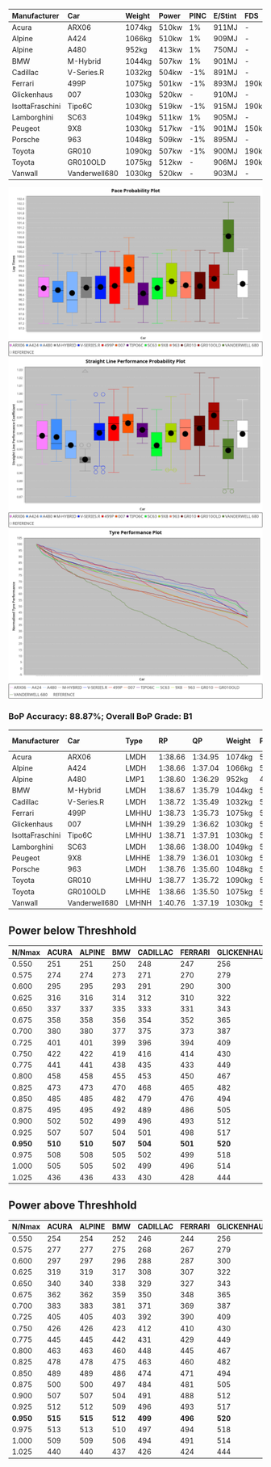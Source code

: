 |Manufacturer|Car|Weight|Power|PINC|E/Stint|FDS|
|:-|:-|:-|:-|:-|:-|:-|
|Acura|ARX06|1074kg|510kw|1%|911MJ|-|
|Alpine|A424|1066kg|510kw|1%|909MJ|-|
|Alpine|A480|952kg|413kw|1%|750MJ|-|
|BMW|M-Hybrid|1044kg|507kw|1%|901MJ|-|
|Cadillac|V-Series.R|1032kg|504kw|-1%|891MJ|-|
|Ferrari|499P|1075kg|501kw|-1%|893MJ|190kph|
|Glickenhaus|007|1030kg|520kw|-|910MJ|-|
|IsottaFraschini|Tipo6C|1030kg|519kw|-1%|915MJ|190kph|
|Lamborghini|SC63|1049kg|511kw|1%|905MJ|-|
|Peugeot|9X8|1030kg|517kw|-1%|901MJ|150kph|
|Porsche|963|1048kg|509kw|-1%|895MJ|-|
|Toyota|GR010|1090kg|507kw|-1%|900MJ|190kph|
|Toyota|GR010OLD|1075kg|512kw|-|906MJ|190kph|
|Vanwall|Vanderwell680|1030kg|520kw|-|903MJ|-|

![PACECHART](./IMG/ACOMETHOD.png)
![STRAIGHTLINEPERFORMANCECHART](./IMG/ACOMETHOD_sp.png)
![TYREPERFORMANCECHART](./IMG/ACOMETHOD_tw.png)

### BoP Accuracy: 88.87%; Overall BoP Grade: B1
|Manufacturer|Car|Type|RP|QP|Weight|Power¹|Threshhold|PINC|Power²|E/Stint|AVG Vmax|FDS|RDLC|L/Stint|BOP-Grade|ModelAccuracy|ModelPoints|Match%|
|:-|:-|:-|:-|:-|:-|:-|:-|:-|:-|:-|:-|:-|:-|:-|:-|:-|:-|:-|
|Acura|ARX06|LMDH|1:38.66|1:34.95|1074kg|510kw|210.0kph|1%|515kw|911MJ|301.94kph|-|0.99|29|-C1|100.00%|995|76.25%|
|Alpine|A424|LMDH|1:38.66|1:37.04|1066kg|510kw|210.0kph|1%|515kw|909MJ|301.97kph|-|1.00|29|~A1|80.53%|517|99.63%|
|Alpine|A480|LMP1|1:38.60|1:36.29|952kg|413kw|210.0kph|1%|417kw|750MJ|297.96kph|-|0.98|27|~A1|59.62%|840|100.00%|
|BMW|M-Hybrid|LMDH|1:38.67|1:35.79|1044kg|507kw|210.0kph|1%|512kw|901MJ|299.08kph|-|1.03|29|-A2|98.60%|1690|90.20%|
|Cadillac|V-Series.R|LMDH|1:38.72|1:35.49|1032kg|504kw|210.0kph|-1%|499kw|891MJ|302.65kph|-|1.03|29|~A1|88.58%|2033|98.34%|
|Ferrari|499P|LMHHU|1:38.73|1:35.73|1075kg|501kw|210.0kph|-1%|496kw|893MJ|302.46kph|190kph|1.02|29|~A1|84.67%|2303|100.00%|
|Glickenhaus|007|LMHNH|1:39.29|1:36.62|1030kg|520kw|210.0kph|-|520kw|910MJ|306.60kph|-|0.96|29|+A2|96.64%|1639|92.21%|
|IsottaFraschini|Tipo6C|LMHHU|1:38.71|1:37.91|1030kg|519kw|210.0kph|-1%|514kw|915MJ|304.92kph|190kph|1.08|29|+B1|66.67%|96|88.35%|
|Lamborghini|SC63|LMDH|1:38.66|1:38.00|1049kg|511kw|210.0kph|1%|516kw|905MJ|300.95kph|-|1.04|29|+B1|96.77%|419|88.81%|
|Peugeot|9X8|LMHHE|1:38.79|1:36.01|1030kg|517kw|210.0kph|-1%|512kw|901MJ|303.32kph|150kph|1.04|29|~A1|87.16%|2572|100.00%|
|Porsche|963|LMDH|1:38.76|1:35.60|1048kg|509kw|210.0kph|-1%|504kw|895MJ|302.71kph|-|1.02|29|~A1|93.05%|5740|97.97%|
|Toyota|GR010|LMHHU|1:38.77|1:35.72|1090kg|507kw|210.0kph|-1%|502kw|900MJ|302.17kph|190kph|1.00|29|~A1|90.17%|3255|100.00%|
|Toyota|GR010OLD|LMHHE|1:38.66|1:35.50|1075kg|512kw|210.0kph|-|512kw|906MJ|305.88kph|190kph|1.01|29|~A1|85.24%|1322|97.29%|
|Vanwall|Vanderwell680|LMHNH|1:40.76|1:37.19|1030kg|520kw|210.0kph|-|520kw|903MJ|300.32kph|-|1.01|29|+Ω1|91.33%|611|15.13%|

## Power below Threshhold
|N/Nmax|ACURA|ALPINE|BMW|CADILLAC|FERRARI|GLICKENHAUS|ISOTTAFRASCHINI|LAMBORGHINI|PEUGEOT|PORSCHE|TOYOTA|TOYOTA|VANWALL|​|RPM|A480|
|:-|:-|:-|:-|:-|:-|:-|:-|:-|:-|:-|:-|:-|:-|:-|:-|:-|
|0.550|251|251|250|248|247|256|256|252|255|251|250|252|256|​|--|-|
|0.575|274|274|273|271|270|279|279|275|278|274|273|275|279|​|--|-|
|0.600|295|295|293|291|290|300|299|295|298|294|293|296|300|​|--|-|
|0.625|316|316|314|312|310|322|321|316|320|315|314|317|322|​|--|-|
|0.650|337|337|335|333|331|343|342|337|341|336|335|338|343|​|--|-|
|0.675|358|358|356|354|352|365|364|359|363|357|356|359|365|​|--|-|
|0.700|380|380|377|375|373|387|386|380|385|379|377|381|387|​|--|-|
|0.725|401|401|399|396|394|409|408|402|407|400|399|403|409|​|--|-|
|0.750|422|422|419|416|414|430|429|422|427|421|419|423|430|​|--|-|
|0.775|441|441|438|435|433|449|448|441|446|440|438|442|449|​|5000|243|
|0.800|458|458|455|453|450|467|466|459|464|457|455|460|467|​|5500|287|
|0.825|473|473|470|468|465|482|481|474|479|472|470|475|482|​|6000|321|
|0.850|485|485|482|479|476|494|493|485|491|484|482|486|494|​|6500|362|
|0.875|495|495|492|489|486|505|504|496|502|494|492|497|505|​|7000|405|
|0.900|502|502|499|496|493|512|511|503|509|501|499|504|512|​|7500|415|
|0.925|507|507|504|501|498|517|516|508|514|506|504|509|517|​|8000|411|
|**0.950**|**510**|**510**|**507**|**504**|**501**|**520**|**519**|**511**|**517**|**509**|**507**|**512**|**520**|**​**|**8500**|**414**|
|0.975|508|508|505|502|499|518|517|509|515|507|505|510|518|​|9000|207|
|1.000|505|505|502|499|496|514|513|505|511|504|502|506|514|​|--|-|
|1.025|436|436|433|430|428|444|443|436|441|435|433|437|444|​|--|-|

## Power above Threshhold
|N/Nmax|ACURA|ALPINE|BMW|CADILLAC|FERRARI|GLICKENHAUS|ISOTTAFRASCHINI|LAMBORGHINI|PEUGEOT|PORSCHE|TOYOTA|TOYOTA|VANWALL|​|RPM|A480|
|:-|:-|:-|:-|:-|:-|:-|:-|:-|:-|:-|:-|:-|:-|:-|:-|:-|
|0.550|254|254|252|246|244|256|253|254|252|248|247|252|256|​|--|-|
|0.575|277|277|275|268|267|279|276|277|275|271|270|275|279|​|--|-|
|0.600|297|297|296|288|287|300|297|298|296|291|290|296|300|​|--|-|
|0.625|319|319|317|308|307|322|318|319|317|312|310|317|322|​|--|-|
|0.650|340|340|338|329|327|343|339|340|338|333|331|338|343|​|--|-|
|0.675|362|362|359|350|348|365|361|362|359|354|352|359|365|​|--|-|
|0.700|383|383|381|371|369|387|383|384|381|375|374|381|387|​|--|-|
|0.725|405|405|403|392|390|409|404|406|403|396|395|403|409|​|--|-|
|0.750|426|426|423|412|410|430|425|427|423|416|415|423|430|​|--|-|
|0.775|445|445|442|431|429|449|444|446|442|435|434|442|449|​|5000|243|
|0.800|463|463|460|448|445|467|462|463|460|453|451|460|467|​|5500|287|
|0.825|478|478|475|463|460|482|477|478|475|468|466|475|482|​|6000|321|
|0.850|489|489|486|474|471|494|488|490|486|479|477|486|494|​|6500|362|
|0.875|500|500|497|484|481|505|499|501|497|489|487|497|505|​|7000|405|
|0.900|507|507|504|491|488|512|506|508|504|496|494|504|512|​|7500|415|
|0.925|512|512|509|496|493|517|511|513|509|501|499|509|517|​|8000|411|
|**0.950**|**515**|**515**|**512**|**499**|**496**|**520**|**514**|**516**|**512**|**504**|**502**|**512**|**520**|**​**|**8500**|**414**|
|0.975|513|513|510|497|494|518|512|514|510|502|500|510|518|​|9000|207|
|1.000|509|509|506|494|491|514|508|510|506|499|497|506|514|​|--|-|
|1.025|440|440|437|426|424|444|439|441|437|430|429|437|444|​|--|-|
